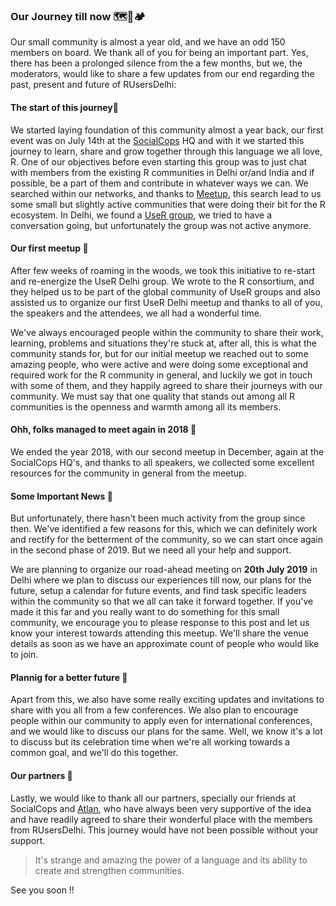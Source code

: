 ### Our Journey till now 🗺🚌🏕

Our small community is almost a year old, and we have an odd 150 members on board. We thank all of you for being an important part. Yes, there has been a prolonged silence from the a few months, but we, the moderators, would like to share a few updates from our end regarding the past, present and future of RUsersDelhi:

#### The start of this journey🚶 
We started laying foundation of this community almost a year back, our first event was on July 14th at the [SocialCops](https://socialcops.com/) HQ and with it we started this journey to learn, share and grow together through this language we all love, R. One of our objectives before even starting this group was to just chat with members from the existing R communities in Delhi or/and India and if possible, be a part of them and contribute in whatever ways we can. We searched within our networks, and thanks to [Meetup](https://www.meetup.com/), this search lead to us some small but slightly active communities that were doing their bit for the R ecosystem. In Delhi, we found a [UseR group](https://www.r-consortium.org/projects/r-user-group-support-program), we tried to have a conversation going, but unfortunately the group was not active anymore.

#### Our first meetup 🎡
After few weeks of roaming in the woods, we took this initiative to re-start and re-energize the UseR Delhi group. We wrote to the R consortium, and they helped us to be part of the global community of UseR groups and also assisted us to organize our first UseR Delhi meetup and thanks to all of you, the speakers and the attendees, we all had a wonderful time.

We've always encouraged people within the community to share their work, learning, problems and situations they're stuck at, after all, this is what the community stands for, but for our initial meetup we reached out to some amazing people, who were active and were doing some exceptional and required work for the R community in general, and luckily we got in touch with some of them, and they happily agreed to share their journeys with our community. We must say that one quality that stands out among all R communities is the openness and warmth among all its members.

#### Ohh, folks managed to meet again in 2018 🎉
We ended the year 2018, with our second meetup in December, again at the SocialCops HQ's, and thanks to all speakers, we collected some excellent resources for the community in general from the meetup. 

#### Some Important News 📢

But unfortunately, there hasn't been much activity from the group since then. We've identified a few reasons for this, which we can definitely work and rectify for the betterment of the community, so we can start once again in the second phase of 2019. But we need all your help and support.

We are planning to organize our road-ahead meeting on **20th July 2019** in Delhi where we plan to discuss our experiences till now, our plans for the future, setup a calendar for future events, and find task specific leaders within the community so that we all can take it forward together. If you've made it this far and you really want to do something for this small community, we encourage you to please response to this post and let us know your interest towards attending this meetup. We'll share the venue details as soon as we have an approximate count of people who would like to join.

#### Plannig for a better future 🌱

Apart from this, we also have some really exciting updates and invitations to share with you all from a few conferences. We also plan to encourage people within our community to apply even for international conferences, and we would like to discuss our plans for the same. Well, we know it's a lot to discuss but its celebration time when we're all working towards a common goal, and we'll do this together.

#### Our partners 🤝
Lastly, we would like to thank all our partners, specially our friends at SocialCops and [Atlan](https://atlan.com/), who have always been very supportive of the idea and have readily agreed to share their wonderful place with the members from RUsersDelhi. This journey would have not been possible without your support.


> It's strange and amazing the power of a language and its ability to create and strengthen communities. 

See you soon !! 
